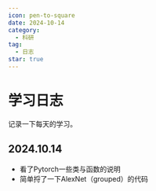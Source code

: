```yaml
---
icon: pen-to-square
date: 2024-10-14
category:
  - 科研
tag:
  - 日志
star: true
---
```


# 学习日志

记录一下每天的学习。

<!-- more -->

## 2024.10.14
- 看了Pytorch一些类与函数的说明
- 简单捋了一下AlexNet（grouped）的代码
